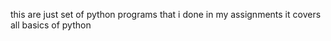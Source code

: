 this are just set of python programs that i done in my assignments
it covers all basics of python 


